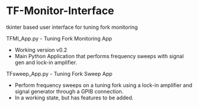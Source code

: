 # TF-Monitor-Interface
tkinter based user interface for tuning fork monitoring

TFMI_App.py - Tuning Fork Monitoring App
  - Working version v0.2
  - Main Python Application that performs frequency sweeps with signal gen and lock-in amplifier.

TFsweep_App.py - Tuning Fork Sweep App
  - Perform frequency sweeps on a tuning fork using a lock-in amplifier and signal generator through a GPIB connection.
  - In a working state, but has features to be added.
